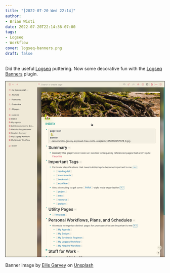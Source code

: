 ```yaml
---
title: "[2022-07-20 Wed 22:14]"
author:
- Brian Wisti
date: 2022-07-20T22:14:36-07:00
tags:
- Logseq
- Workflow
cover: logseq-banners.png
draft: false
---
```

Did the useful [Logseq][logseq] puttering. Now some decorative fun with the
[Logseq Banners][banners-plugin] plugin.

[logseq]: https://logseq.com
[banners-plugin]: https://github.com/yoyurec/logseq-banners-plugin

<!--more-->

![logseq page with a banner image and page icon](logseq-banners.png "It's all pretty!")

Banner image by <a href="https://unsplash.com/@eilisgarvey?utm_source=unsplash&utm_medium=referral&utm_content=creditCopyText">Eilis Garvey</a> on <a href="https://unsplash.com/s/photos/root?utm_source=unsplash&utm_medium=referral&utm_content=creditCopyText">Unsplash</a>

